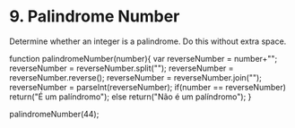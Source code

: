 # 9. Palindrome Number

Determine whether an integer is a palindrome. Do this without extra space.

function palindromeNumber(number){
var reverseNumber = number+"";
reverseNumber = reverseNumber.split("");
reverseNumber = reverseNumber.reverse();
reverseNumber = reverseNumber.join("");
reverseNumber = parseInt(reverseNumber);
if(number == reverseNumber) return("É um palíndromo");
else return("Não é um palíndromo");
}

palindromeNumber(44);
